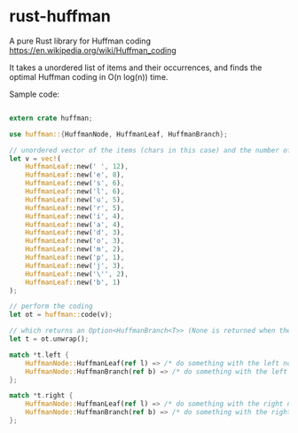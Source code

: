 # rust-huffman
A pure Rust library for Huffman coding https://en.wikipedia.org/wiki/Huffman_coding

It takes a unordered list of items and their occurrences, and finds the optimal Huffman coding in O(n log(n)) time.

Sample code:
```rust

extern crate huffman;

use huffman::{HuffmanNode, HuffmanLeaf, HuffmanBranch};

// unordered vector of the items (chars in this case) and the number of times the character occurs:
let v = vec!(
    HuffmanLeaf::new(' ', 12), 
    HuffmanLeaf::new('e', 8),
    HuffmanLeaf::new('s', 6),
    HuffmanLeaf::new('l', 6),
    HuffmanLeaf::new('u', 5),
    HuffmanLeaf::new('r', 5),
    HuffmanLeaf::new('i', 4),
    HuffmanLeaf::new('a', 4),
    HuffmanLeaf::new('d', 3),
    HuffmanLeaf::new('o', 3),
    HuffmanLeaf::new('m', 2),
    HuffmanLeaf::new('p', 1),
    HuffmanLeaf::new('j', 3),
    HuffmanLeaf::new('\'', 2),
    HuffmanLeaf::new('b', 1)
); 

// perform the coding
let ot = huffman::code(v);

// which returns an Option<HuffmanBranch<T>> (None is returned when the input vector contains 0 or 1 items)
let t = ot.unwrap();

match *t.left {
    HuffmanNode::HuffmanLeaf(ref l) => /* do something with the left node. l.item contains the char. */,
    HuffmanNode::HuffmanBranch(ref b) => /* do something with the left node */,
};    

match *t.right {
    HuffmanNode::HuffmanLeaf(ref l) => /* do something with the right node. l.item contains the char. */,
    HuffmanNode::HuffmanBranch(ref b) => /* do something with the right node */,
};  
```

